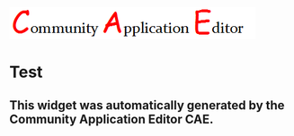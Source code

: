 ![CAE](https://github.com/PhilCAEOrg/frontendComponent-7005/blob/gh-pages/img/logo.png)  

Test
===================


This widget was automatically generated by the Community Application Editor CAE.  
---------------

